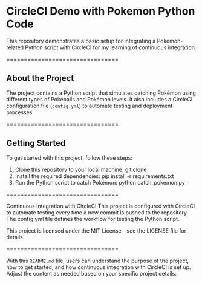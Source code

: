 # CircleCI Demo with Pokemon Python Code

This repository demonstrates a basic setup for integrating a Pokemon-related Python script with CircleCI for my learning of continuous integration.

================================

## About the Project

The project contains a Python script that simulates catching Pokémon using different types of Pokéballs and Pokémon levels. It also includes a CircleCI configuration file (`config.yml`) to automate testing and deployment processes.

================================

## Getting Started

To get started with this project, follow these steps:

1. Clone this repository to your local machine:
   git clone <repository-url>
2. Install the required dependencies:
  pip install -r requirements.txt
3. Run the Python script to catch Pokémon:
  python catch_pokemon.py

================================

Continuous Integration with CircleCI
This project is configured with CircleCI to automate testing every time a new commit is pushed to the repository. The config.yml file defines the workflow for testing the Python script.

This project is licensed under the MIT License - see the LICENSE file for details.

================================

With this `README.md` file, users can understand the purpose of the project, how to get started, and how continuous integration with CircleCI is set up. Adjust the content as needed based on your specific project details.





